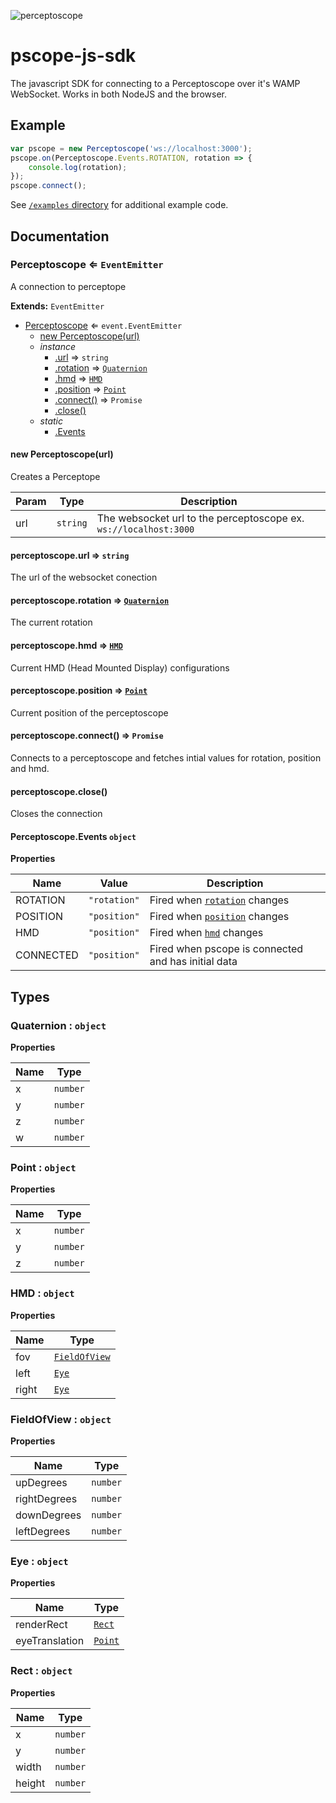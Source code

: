 ![perceptoscope](http://perceptoscope.com/wp-content/uploads/2015/07/page1image1952.png)
# pscope-js-sdk
The javascript SDK for connecting to a Perceptoscope over it's WAMP WebSocket. Works in both NodeJS and the browser.

## Example
```js
var pscope = new Perceptoscope('ws://localhost:3000');
pscope.on(Perceptoscope.Events.ROTATION, rotation => {
    console.log(rotation);
});
pscope.connect();
```
See [`/examples` directory](examples) for additional example code.


## Documentation
<a name="Perceptoscope"></a>
### Perceptoscope ⇐ `EventEmitter`
A connection to perceptope

**Extends:** `EventEmitter`

* [Perceptoscope](#Perceptoscope) ⇐ `event.EventEmitter`
    * [new Perceptoscope(url)](#new_Perceptoscope_new)
    * _instance_
        * [.url](#Perceptoscope+url) ⇒ `string`
        * [.rotation](#Perceptoscope+rotation) ⇒ [`Quaternion`](#Quaternion)
        * [.hmd](#Perceptoscope+hmd) ⇒ [`HMD`](#HMD)
        * [.position](#Perceptoscope+position) ⇒ [`Point`](#Point)
        * [.connect()](#Perceptoscope+connect) ⇒ `Promise`
        * [.close()](#Perceptoscope+close)
    * _static_
        * [.Events](#Perceptoscope.Events)

<a name="new_Perceptoscope_new"></a>

#### new Perceptoscope(url)
Creates a Perceptope


| Param | Type     | Description                                                      |
|-------|----------|----------------------------------------------------------------- |
| url   | `string` | The websocket url to the perceptoscope ex. `ws://localhost:3000` |

<a name="Perceptoscope+url"></a>

#### perceptoscope.url ⇒ `string`
The url of the websocket conection

<a name="Perceptoscope+rotation"></a>

#### perceptoscope.rotation ⇒ [`Quaternion`](#Quaternion)
The current rotation

<a name="Perceptoscope+hmd"></a>
#### perceptoscope.hmd ⇒ [`HMD`](#HMD)
Current HMD (Head Mounted Display) configurations

<a name="Perceptoscope+position"></a>

#### perceptoscope.position ⇒ [`Point`](#Point)
Current position of the perceptoscope

<a name="Perceptoscope+connect"></a>

#### perceptoscope.connect() ⇒ `Promise`
Connects to a perceptoscope and fetches intial values for rotation, position and hmd.
<a name="Perceptoscope+close"></a>

#### perceptoscope.close()
Closes the connection

<a name="Perceptoscope.Events"></a>
#### Perceptoscope.Events `object`
**Properties**

| Name      | Value        | Description                   |
|-----------| -------------|-------------------------------|
| ROTATION  | `"rotation"` | Fired when [`rotation`](#Perceptoscope+rotation) changes  |
| POSITION  | `"position"` | Fired when [`position`](#Perceptoscope+postition) changes |
| HMD       | `"position"` | Fired when [`hmd`](#Perceptoscope+hmd) changes            |
| CONNECTED | `"position"` | Fired when pscope is connected and has initial data     |


## Types

<a name="Quaternion"></a>
### Quaternion : `object`
**Properties**

| Name | Type     |
|------|----------|
| x    | `number` |
| y    | `number` |
| z    | `number` |
| w    | `number` |

<a name="Point"></a>

### Point : `object`
**Properties**

| Name | Type     |
|------|----------|
| x    | `number` |
| y    | `number` |
| z    | `number` |

<a name="HMD"></a>

### HMD : `object`
**Properties**

| Name  | Type                          |
|-------|-------------------------------|
| fov   | [`FieldOfView`](#FieldOfView) |
| left  | [`Eye`](#Eye)                 |
| right | [`Eye`](#Eye)                 |

<a name="FieldOfView"></a>
### FieldOfView : `object`
**Properties**

| Name | Type |
| --- | --- |
| upDegrees | `number` |
| rightDegrees | `number` |
| downDegrees | `number` |
| leftDegrees | `number` |

<a name="Eye"></a>

### Eye : `object`
**Properties**

| Name | Type |
| --- | --- |
| renderRect | [`Rect`](#Rect) |
| eyeTranslation | [`Point`](#Point) |

<a name="Rect"></a>

### Rect : `object`
**Properties**

| Name | Type |
| --- | --- |
| x | `number` |
| y | `number` |
| width | `number` |
| height | `number` |
